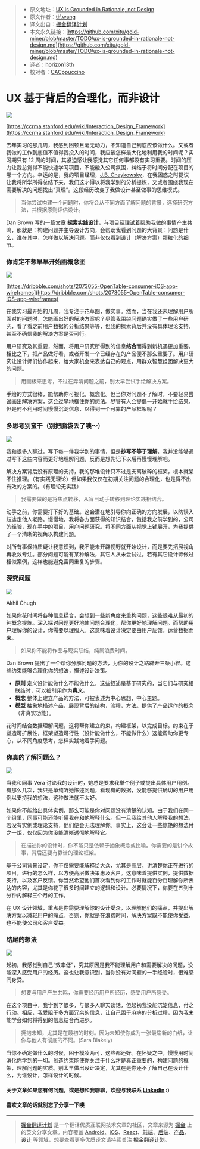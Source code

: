 
> * 原文地址：[UX is Grounded in Rationale, not Design](https://uxplanet.org/ux-is-grounded-in-rationale-not-design-49e8f77b8f58)
> * 原文作者：[tif.wang](https://uxplanet.org/@twazzle)
> * 译文出自：[掘金翻译计划](https://github.com/xitu/gold-miner)
> * 本文永久链接：[https://github.com/xitu/gold-miner/blob/master/TODO/ux-is-grounded-in-rationale-not-design.md](https://github.com/xitu/gold-miner/blob/master/TODO/ux-is-grounded-in-rationale-not-design.md)
> * 译者：[horizon13th](https://github.com/horizon13th)
> * 校对者：[CACppuccino](https://github.com/CACppuccino)

# UX 基于背后的合理化，而非设计

![](https://cdn-images-1.medium.com/max/1600/0*Qjtb14dgGZmwUgOP.png)

[https://ccrma.stanford.edu/wiki/Interaction_Design_Framework](https://ccrma.stanford.edu/wiki/Interaction_Design_Framework)

去年实习的那几周，我感到困顿且毫无动力，不知道自己到底应该做什么。又或者我做的工作到底值不值得我投入的时间，我应该怎样最大化地利用我的时间呢？实习期只有 12 周的时间，其紧迫感让我感觉其它任何事都没有实习重要。时间的压力让我总觉得不能快速学习项目，不能融入公司氛围，纠结于将时间分配在项目的哪一个方向。幸运的是，我的项目经理，[J.B. Chaykowsky](https://medium.com/@jbchaykowsky)，在我困惑之时提议让我将所学所得总结下来。我们这才得以将我学到的分析提炼，又或者围绕我现在需要解决的问题找出“真理”。这段经历改变了我做设计甚至做事的思维模式。

> 当你尝试构建一个问题时，你将会从不同方面了解问题的背景，选择研究方法，并根据原则评估设计。

Dan Brown 写的一篇文章 [**探索实践设计**](https://alistapart.com/article/practical-design-discovery)，与项目经理试着帮助我做的事情产生共鸣，那就是：构建问题并主导设计方向，会帮助我看到问题的大背景：问题是什么，谁在其中，怎样做以解决问题。而非仅仅看到设计（解决方案）颗粒化的细节。

### 你肯定不想早早开始画概念图

![](https://cdn-images-1.medium.com/max/1600/0*3gJxd6BvvMCjSrGj.jpg)

[https://dribbble.com/shots/2073055-OpenTable-consumer-iOS-app-wireframes](https://dribbble.com/shots/2073055-OpenTable-consumer-iOS-app-wireframes)

在我实习最开始的几周，我专注于花草图，做实事。然而，当在我还未理解用户所面对的问题时，怎能画出好的解决方案呢？尽管我围绕问题确实做了一些用户研究，看了看之前用户数据的分析结果等等，但我的探索背后并没有具体理论支持，甚至不确信我的解决方案是否可行。

用户研究及其重要，然而，将用户研究所得到的信息**结合**而得到新机遇更加重要。相比之下，把产品做好看，或者开发一个已经存在的产品便不那么重要了。用户研究让设计师们协作起来，给大家机会来表达自己的观点，用群众智慧组团解决更大的问题。

> 用画板来思考，不过在弄清问题之前，别太早尝试手绘解决方案。

手绘的方式很棒，能帮助你可视化，概念化。但当你对问题不了解时，不要轻易尝试画出解决方案，这会过早地框住你的想法。尽管有人会提倡一开始就手绘结果，但是何不利用时间慢慢沉淀信息，以得到一个可靠的产品框架呢？

### 多思考别蛮干（别把脑袋丢了噢～）

![](https://cdn-images-1.medium.com/max/1600/0*Z1s829rQRLCI-GoN.jpg)

我和很多人聊过，写下每一件我学到的事情，但是**抄写不等于理解**，我并没能够通过写下这些内容而更好地理解问题，反而是想先记下以后再慢慢理解吧。

解决方案背后没有原理的支持，我的那堆设计只不过是支离破碎的框架，根本就架不住推理。（有实践无理论）但如果我仅仅在初期关注问题的合理化，也是得不出有效的方案的。（有理论无实践）

> 我需要做的是将焦点转移，从盲目动手转移到理论实践相结合。

动手之前，你需要打下好的基础。这会潜在地引导你向正确的方向发展，以防误入歧途走他人老路。慢慢地，我将各方面获得的知识结合，包括我之前学到的，公司的经验，现在手中的项目，用户问题研究。将不同方面从视觉上铺展开，为我提供了一个清晰的视角以构建问题。

对所有事保持质疑让我意识到，我不能未开辟视野就开始设计，而是要先拓展视角再收敛专注。部分问题可能有某种解法，其它人从未尝试过。若有其它设计师做过相似案例，这样也能避免雷同重复的步骤。

### 深究问题

![](https://cdn-images-1.medium.com/max/1600/0*Qw0WTbgshXn6n2Ky.jpg)

Akhil Chugh

如果你花时间将各种信息糅合，会想到一些新角度来重构问题，这些很难从最初的纯概念提炼。深入探讨问题更好地使问题合理化，帮你更好地理解问题。而帮助用户理解你的设计，你需要以理服人。这意味着设计决定要由用户反馈，运营数据而来。

> 如果你不能将作品与现实联结，纯属浪费时间。

Dan Brown 提出了一个帮你分解问题的方法，为你的设计之路辟开三条小径。这些约束能够合理化你的想法，描述设计决策。

- **原则** 定义设计能做什么不能做什么，这些叙述是基于研究的，当它们与研究相联结时，可以被引用作为**奥义**。
- **概念** 整体上建立产品的方法，可被表述为中心思想，中心主题。
- **模型** 抽象地描述产品，展现背后的结构，流程，方法。提供了产品运作的概念（非真实功能）。

花时间结合数据理解问题，这将帮你建立约束，构建框架，以完成目标。约束在于塑造可扩展性，框架塑造可行性（设计能做什么，不能做什么）这能帮助你更专心，从不同角度思考，怎样实践地着手问题。

### 你真的了解问题么？

![](https://cdn-images-1.medium.com/max/1600/0*3hj7tpNR-UUiF3DE.jpg)

当我和同事 Vera 讨论我的设计时，她总是要求我举个例子或提出具体用户用例。有那么几次，我只是单纯听她陈述问题，看现有的数据，没能够提供确切的用户用例以支持我的想法，这种做法就不太好。

如果你不能给出具体实例，那么可能是你对问题没有清楚的认知。由于我们在同一个组里，同事可能还能听懂我在和他解释什么。但一旦我给其他人解释我的想法，若没有实例或理论支持，他们便会无法理解你。事实上，这会让一些惊艳的想法付之一炬，仅仅因为你没能清晰透彻地解释它。

> 在描述你的设计时，你不能只是依赖于抽象概念或比喻。你需要的是讲个故事，背后还要有靠谱的理论框架。

基于公司背景设定，你不仅需要能解释给大众，尤其是高层，讲清楚你正在进行的项目，进行的怎么样，以方便高层做决策惠及客户。这意味着提供实例，提供数据支持，以及客户反馈。你当然希望他们首次看到你的工作时就能百分百理解你所表达的内容，尤其是你花了很多时间建立的逻辑和设计。必要情况下，你要在五到十分钟内解释三个月的工作。

在 UX 设计领域，重点是你需要理解你的设计受众，以理解他们的痛点，并提出解决方案以减轻用户的痛点。否则，你就是在浪费时间，解决方案既不能使你受益，也不能使公司和客户受益。

### 结尾的想法

![](https://cdn-images-1.medium.com/max/1600/0*vbHDbYW1_txwX_JU.png)

起初，我感觉到自己“效率低”，究其原因是我不能理解用户和需要解决的问题，没能深入感受用户的经历。这也让我意识到，当你没有对问题的一手经验时，很难感同身受。

> 想要与用户产生共鸣，你需要经历用户所经历，感受用户所感受。

在这个项目中，我学到了很多，与很多人聊天谈话，但起初我没能沉淀信息，付之行动。相反，我受阻于多方面冗余的信息，让自己困于麻痹的分析过程，因为我未能学会如何将得到的信息结合而进步。

> 拥抱未知，尤其是在最初的时刻。因为未知使你成为一张最崭新的白纸，让你与他人有彻底的不同。(Sara Blakely)

当你不确定做什么的时候，困于模凌两可，这些都还好。在怀疑之中，慢慢用时间消化你学到的一切。创造约束能使你关注于什么才是真正重要的，构建问题的框架，理解问题的实质。别太早做出设计决定，尤其在是你还不了解自己在设计什么，为谁设计，怎样设计的时候。

#### 关于文章如果您有何问题，或是想和我聊聊，欢迎与我联系 [Linkedin](https://www.linkedin.com/in/tiffany-wang-551584a0) :)

#### 喜欢文章的话就别忘了分享一下噢


---

> [掘金翻译计划](https://github.com/xitu/gold-miner) 是一个翻译优质互联网技术文章的社区，文章来源为 [掘金](https://juejin.im) 上的英文分享文章。内容覆盖 [Android](https://github.com/xitu/gold-miner#android)、[iOS](https://github.com/xitu/gold-miner#ios)、[React](https://github.com/xitu/gold-miner#react)、[前端](https://github.com/xitu/gold-miner#前端)、[后端](https://github.com/xitu/gold-miner#后端)、[产品](https://github.com/xitu/gold-miner#产品)、[设计](https://github.com/xitu/gold-miner#设计) 等领域，想要查看更多优质译文请持续关注 [掘金翻译计划](https://github.com/xitu/gold-miner)。

